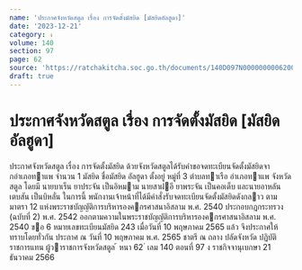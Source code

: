 ```yaml
---
name: 'ประกาศจังหวัดสตูล เรื่อง การจัดตั้งมัสยิด [มัสยิดอัลฮูดา]'
date: '2023-12-21'
category: ง
volume: 140
section: 97
page: 62
source: 'https://ratchakitcha.soc.go.th/documents/140D097N0000000006200.pdf'
draft: true
---
```


# ประกาศจังหวัดสตูล เรื่อง การจัดตั้งมัสยิด [มัสยิดอัลฮูดา]

ประกาศจังหวัดสตูล เรื่อง การจัดตั้งมัสยิด ด้วยจังหวัดสตูลได้รับคําขอจดทะเบียนจัดตั้งมัสยิดจากอําเภอทาแพ จํานวน 1 มัสยิด ชื่อมัสยิด อัลฮูดา ตั้งอยู่ หมู่ที่ 3 ตําบลทาเรือ อําเภอทาแพ จังหวัดสตูล โดยมี นายบาเร็น ยาประจัน เป็นอิหมาม นายสาฝอี ยาพระจัน เป็นคอเต็บ และนายอาหลัน เตบสัน เป็นบิหลั่น ในการนี้ พนักงานเจ้าหน้าที่ได้มีคําสั่งรับจดทะเบียนจัดตั้งมัสยิดดังกลาว ตามมาตรา 12 แห่งพระราชบัญญัติการบริหารองคกรศาสนาอิสลาม พ.ศ. 2540 ประกอบกฎกระทรวง (ฉบับที่ 2) พ.ศ. 2542 ออกตามความในพระราชบัญญัติการบริหารองคกรศาสนาอิสลาม พ.ศ. 2540 ขอ 6 หมายเลขทะเบียนมัสยิด 243 เมื่อวันที่ 10 พฤษภาคม 2565 แล้ว จึงประกาศให้ทราบโดยทั่วกัน ประกาศ ณ วันที่ 10 พฤษภาคม พ.ศ. 2565 ชาตรี ณ ถลาง ปลัดจังหวัด ปฏิบัติราชการแทน ผู้วาราชการจังหวัดสตูล ้ หนา 62 ่ เลม 140 ตอนที่ 97 ง ราชกิจจานุเบกษา 21 ธันวาคม 2566
